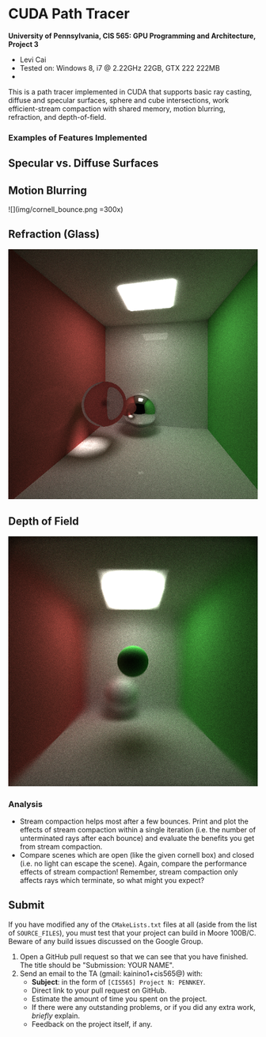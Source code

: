 CUDA Path Tracer
================

**University of Pennsylvania, CIS 565: GPU Programming and Architecture, Project 3**

* Levi Cai
* Tested on: Windows 8, i7 @ 2.22GHz 22GB, GTX 222 222MB
* 

This is a path tracer implemented in CUDA that supports basic ray casting, diffuse and specular surfaces, sphere and cube intersections, work efficient-stream compaction with shared memory, motion blurring, refraction, and depth-of-field.

### Examples of Features Implemented

## Specular vs. Diffuse Surfaces

## Motion Blurring

![](img/cornell_bounce.png =300x)

## Refraction (Glass)

![](img/cornell_glass.png)

## Depth of Field

![](img/cornell_dof.png)

### Analysis

* Stream compaction helps most after a few bounces. Print and plot the
  effects of stream compaction within a single iteration (i.e. the number of
  unterminated rays after each bounce) and evaluate the benefits you get from
  stream compaction.
* Compare scenes which are open (like the given cornell box) and closed
  (i.e. no light can escape the scene). Again, compare the performance effects
  of stream compaction! Remember, stream compaction only affects rays which
  terminate, so what might you expect?


## Submit

If you have modified any of the `CMakeLists.txt` files at all (aside from the
list of `SOURCE_FILES`), you must test that your project can build in Moore
100B/C. Beware of any build issues discussed on the Google Group.

1. Open a GitHub pull request so that we can see that you have finished.
   The title should be "Submission: YOUR NAME".
2. Send an email to the TA (gmail: kainino1+cis565@) with:
   * **Subject**: in the form of `[CIS565] Project N: PENNKEY`.
   * Direct link to your pull request on GitHub.
   * Estimate the amount of time you spent on the project.
   * If there were any outstanding problems, or if you did any extra
     work, *briefly* explain.
   * Feedback on the project itself, if any.
